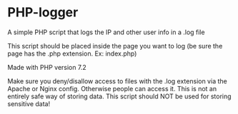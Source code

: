 # PHP-logger
A simple PHP script that logs the IP and other user info in a .log file

This script should be placed inside the page you want to log (be sure the page has the .php extension. Ex: index.php)

Made with PHP version 7.2

Make sure you deny/disallow access to files with the .log extension via the Apache or Nginx config. Otherwise people can access it.
This is not an entirely safe way of storing data. This script should NOT be used for storing sensitive data!

